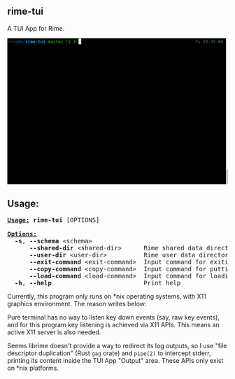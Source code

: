 rime-tui
--

A TUI App for Rime.

![gif](https://raw.githubusercontent.com/bczhc/rime-tui/master/img/screenrecord.gif)

## Usage:

<pre><u style="text-decoration-style:single"><b>Usage:</b></u> <b>rime-tui</b> [OPTIONS]

<u style="text-decoration-style:single"><b>Options:</b></u>
  <b>-s</b>, <b>--schema</b> &lt;schema&gt;              
      <b>--shared-dir</b> &lt;shared-dir&gt;      Rime shared data directory [default: /usr/share/rime-data/]
      <b>--user-dir</b> &lt;user-dir&gt;          Rime user data directory [default: /home/bczhc/.local/share/fcitx5/rime]
      <b>--exit-command</b> &lt;exit-command&gt;  Input command for exiting the program [default: /exit]
      <b>--copy-command</b> &lt;copy-command&gt;  Input command for putting the output into X11 clipboard [default: /copy]
      <b>--load-command</b> &lt;load-command&gt;  Input command for loading from X11 clipboard [default: /load]
  <b>-h</b>, <b>--help</b>                         Print help</pre>

Currently, this program only runs on *nix
operating systems, with X11 graphics environment.
The reason writes below:

Pure terminal has no way to listen key
down events (say, raw key events), and for this program key
listening is achieved via X11 APIs. This means
an active X11 server is also needed.

Seems librime doesn't provide a way to redirect
its log outputs, so I use "file descriptor duplication"
(Rust `gag` crate)
and `pipe(2)` to intercept stderr, printing
its content inside the TUI App "Output" area. These APIs
only exist on *nix platforms.